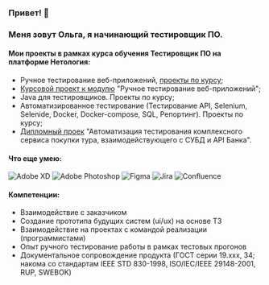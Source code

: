 ### Привет! 👋

### Меня зовут Ольга, я начинающий тестировщик ПО.

#### Мои проекты в рамках курса обучения Тестировщик ПО на платформе Нетология:

- Ручное тестирование веб-приложений, [проекты по курсу](https://github.com/FecklaSveckla/FecklaSveckla/blob/main/HomeworkIntroductiontoTesting);
- [Курсовой проект к модулю](https://docs.google.com/document/d/1BaFi8vJ_C6zmVfBg3IHFha3w0ltfpXpOa9QPlrRX5Xo/edit?usp=sharing) "Ручное тестирование веб-приложений";
- Java для тестировщиков. Проекты по курсу;
- Автоматизированное тестирование (Тестирование API, Selenium, Selenide, Docker, Docker-compose, SQL, Репортинг). Проекты по курсу;
- [Дипломный проек](https://github.com/FecklaSveckla/Diplom/blob/main/README.md) "Автоматизация тестирования комплексного сервиса покупки тура, взаимодействующего с СУБД и API Банка".

#### Что еще умею:

![Adobe XD](https://img.shields.io/badge/Adobe%20XD-470137?style=for-the-badge&logo=Adobe%20XD&logoColor=#FF61F6)    ![Adobe Photoshop](https://img.shields.io/badge/adobe%20photoshop-%2331A8FF.svg?style=for-the-badge&logo=adobe%20photoshop&logoColor=white)    ![Figma](https://img.shields.io/badge/figma-%23F24E1E.svg?style=for-the-badge&logo=figma&logoColor=white)    ![Jira](https://img.shields.io/badge/jira-%230A0FFF.svg?style=for-the-badge&logo=jira&logoColor=white)    ![Confluence](https://img.shields.io/badge/confluence-%23172BF4.svg?style=for-the-badge&logo=confluence&logoColor=white)

#### Компетенции:

- Взаимодействие с заказчиком
- Создание прототипа будущих систем (ui/ux) на основе ТЗ
- Взаимодействие на проектах с командой реализации (программистами)
- Опыт ручного тестирование работы в рамках тестовых прогонов
- Документальное сопровождение продукта (ГОСТ серии 19.ххх, 34; накома со стандартам IEEE STD 830-1998, ISO/IEC/IEEE 29148-2001, RUP,  SWEBOK)

 
